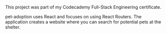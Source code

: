 This project was part of my Codecademy Full-Stack Engineering certificate.

pet-adoption uses React and focuses on using React Routers. The application creates a website where you can search for potential pets at the shelter.
